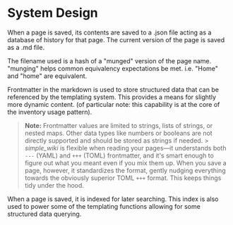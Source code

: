 # System Design

When a page is saved, its contents are saved to a .json file acting as a database of history for that page. The current version of the page is saved as a .md file.

The filename used is a hash of a "munged" version of the page name. "munging" helps common equivalency expectations be met. i.e. "Home" and "home" are equivalent.

Frontmatter in the markdown is used to store structured data that can be referenced by the templating system. This provides a means for slightly more dynamic content. (of particular note: this capability is at the core of the inventory usage pattern).

> **Note:** Frontmatter values are limited to strings, lists of strings, or nested maps. Other data types like numbers or booleans are not directly supported and should be stored as strings if needed. > _simple_wiki_ is flexible when reading your pages—it understands both `---` (YAML) and `+++` (TOML) frontmatter, and it's smart enough to figure out what you meant even if you mix them up. When you save a page, however, it standardizes the format, gently nudging everything towards the obviously superior TOML `+++` format. This keeps things tidy under the hood.

When a page is saved, it is indexed for later searching. This index is also used to power some of the templating functions allowing for some structured data querying.

